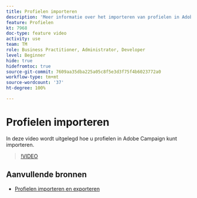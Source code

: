 ```yaml
---
title: Profielen importeren
description: 'Meer informatie over het importeren van profielen in Adobe Campaign '
feature: Profielen
kt: 7968
doc-type: feature video
activity: use
team: TM
role: Business Practitioner, Administrator, Developer
level: Beginner
hide: true
hidefromtoc: true
source-git-commit: 7609aa35dba225a05c8f5e3d3f75f4b6023772a0
workflow-type: tm+mt
source-wordcount: '37'
ht-degree: 100%

---
```



# Profielen importeren

In deze video wordt uitgelegd hoe u profielen in Adobe Campaign kunt importeren.

>[!VIDEO](https://video.tv.adobe.com/v/25608?quality=12)

## Aanvullende bronnen

- [Profielen importeren en exporteren](https://experienceleague.adobe.com/docs/campaign-classic/using/getting-started/profile-management/exporting-and-importing-profiles.html?lang=nl)
